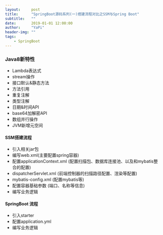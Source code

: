 ```yaml
---
layout:     post
title:      "SpringBoot源码系列(一)搭建流程对比之SSM与Spring Boot"
subtitle:   ""
date:       2019-01-01 12:00:00
author:     "YaPi"
header-img: ""
tags:
    - SpringBoot
---
```


### Java8新特性

- Lambda表达式
- stream操作
- 接口默认&静态方法
- 方法引用
- 重复注解
- 类型注解
- 日期&时间API
- base64加解密API
- 数组并行操作
- JVM新增元空间

#### SSM搭建流程

- 引入相关jar包
- 编写web.xml(主要配置spring容器)
- 配置applicationContext.xml (配置扫描包、数据库连接池、以及和mybatis整合的配置)
- dispatcherServlet.xml (前端控制器的扫描路径配置、渲染等配置)
- mybatis-config.xml (配置mybatis等)
- 配置容器基础参数 (端口、名称等信息)
- 编写业务逻辑

#### SpringBoot 流程

- 引入starter
- 配置application.yml
- 编写业务逻辑